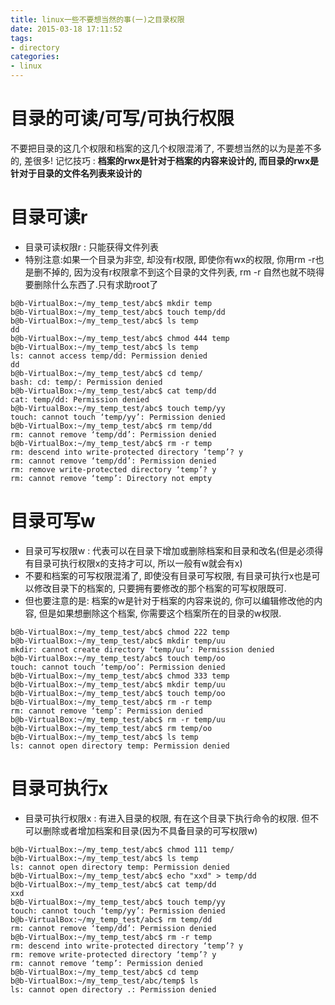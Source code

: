 ```yaml
---
title: linux一些不要想当然的事(一)之目录权限
date: 2015-03-18 17:11:52
tags:
- directory
categories:
- linux
---
```


# 目录的可读/可写/可执行权限

不要把目录的这几个权限和档案的这几个权限混淆了, 不要想当然的以为是差不多的, 差很多!
记忆技巧 : **档案的rwx是针对于档案的内容来设计的, 而目录的rwx是针对于目录的文件名列表来设计的**

<!-- more -->

# 目录可读r

- 目录可读权限r : 只能获得文件列表
- 特别注意:如果一个目录为非空, 却没有r权限, 即使你有wx的权限, 你用rm -r也是删不掉的, 因为没有r权限拿不到这个目录的文件列表, rm -r 自然也就不晓得要删除什么东西了.只有求助root了

```
b@b-VirtualBox:~/my_temp_test/abc$ mkdir temp
b@b-VirtualBox:~/my_temp_test/abc$ touch temp/dd
b@b-VirtualBox:~/my_temp_test/abc$ ls temp
dd
b@b-VirtualBox:~/my_temp_test/abc$ chmod 444 temp
b@b-VirtualBox:~/my_temp_test/abc$ ls temp
ls: cannot access temp/dd: Permission denied
dd
b@b-VirtualBox:~/my_temp_test/abc$ cd temp/
bash: cd: temp/: Permission denied
b@b-VirtualBox:~/my_temp_test/abc$ cat temp/dd 
cat: temp/dd: Permission denied
b@b-VirtualBox:~/my_temp_test/abc$ touch temp/yy
touch: cannot touch ‘temp/yy’: Permission denied
b@b-VirtualBox:~/my_temp_test/abc$ rm temp/dd 
rm: cannot remove ‘temp/dd’: Permission denied
b@b-VirtualBox:~/my_temp_test/abc$ rm -r temp
rm: descend into write-protected directory ‘temp’? y
rm: cannot remove ‘temp/dd’: Permission denied
rm: remove write-protected directory ‘temp’? y
rm: cannot remove ‘temp’: Directory not empty
```

# 目录可写w

- 目录可写权限w : 代表可以在目录下增加或删除档案和目录和改名(但是必须得有目录可执行权限x的支持才可以, 所以一般有w就会有x)
- 不要和档案的可写权限混淆了, 即使没有目录可写权限, 有目录可执行x也是可以修改目录下的档案的, 只要拥有要修改的那个档案的可写权限既可.
- 但也要注意的是: 档案的w是针对于档案的内容来说的, 你可以编辑修改他的内容, 但是如果想删除这个档案, 你需要这个档案所在的目录的w权限.

```
b@b-VirtualBox:~/my_temp_test/abc$ chmod 222 temp
b@b-VirtualBox:~/my_temp_test/abc$ mkdir temp/uu
mkdir: cannot create directory ‘temp/uu’: Permission denied
b@b-VirtualBox:~/my_temp_test/abc$ touch temp/oo
touch: cannot touch ‘temp/oo’: Permission denied
b@b-VirtualBox:~/my_temp_test/abc$ chmod 333 temp 
b@b-VirtualBox:~/my_temp_test/abc$ mkdir temp/uu
b@b-VirtualBox:~/my_temp_test/abc$ touch temp/oo
b@b-VirtualBox:~/my_temp_test/abc$ rm -r temp
rm: cannot remove ‘temp’: Permission denied
b@b-VirtualBox:~/my_temp_test/abc$ rm -r temp/uu
b@b-VirtualBox:~/my_temp_test/abc$ rm temp/oo
b@b-VirtualBox:~/my_temp_test/abc$ ls temp
ls: cannot open directory temp: Permission denied

```

# 目录可执行x

- 目录可执行权限x : 有进入目录的权限,  有在这个目录下执行命令的权限. 但不可以删除或者增加档案和目录(因为不具备目录的可写权限w)

```
b@b-VirtualBox:~/my_temp_test/abc$ chmod 111 temp/
b@b-VirtualBox:~/my_temp_test/abc$ ls temp
ls: cannot open directory temp: Permission denied
b@b-VirtualBox:~/my_temp_test/abc$ echo "xxd" > temp/dd
b@b-VirtualBox:~/my_temp_test/abc$ cat temp/dd
xxd
b@b-VirtualBox:~/my_temp_test/abc$ touch temp/yy
touch: cannot touch ‘temp/yy’: Permission denied
b@b-VirtualBox:~/my_temp_test/abc$ rm temp/dd
rm: cannot remove ‘temp/dd’: Permission denied
b@b-VirtualBox:~/my_temp_test/abc$ rm -r temp
rm: descend into write-protected directory ‘temp’? y
rm: remove write-protected directory ‘temp’? y
rm: cannot remove ‘temp’: Permission denied
b@b-VirtualBox:~/my_temp_test/abc$ cd temp
b@b-VirtualBox:~/my_temp_test/abc/temp$ ls
ls: cannot open directory .: Permission denied
```